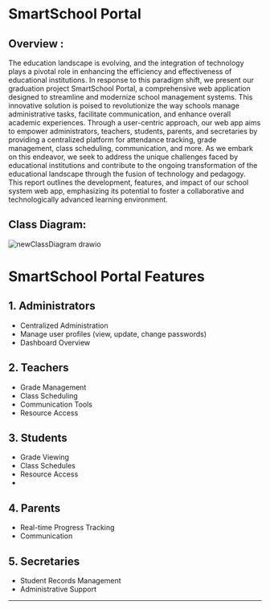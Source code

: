 # SmartSchool Portal
## Overview :
The education landscape is evolving, and the integration of technology plays a pivotal role in enhancing the efficiency and effectiveness of educational institutions. In response to this paradigm shift, we present our graduation project SmartSchool Portal, a comprehensive web application designed to streamline and modernize school management systems. This innovative solution is poised to revolutionize the way schools manage administrative tasks, facilitate communication, and enhance overall academic experiences. Through a user-centric approach, our web app aims to empower administrators, teachers, students, parents, and secretaries by providing a centralized platform for attendance tracking, grade management, class scheduling, communication, and more. As we embark on this endeavor, we seek to address the unique challenges faced by educational institutions and contribute to the ongoing transformation of the educational landscape through the fusion of technology and pedagogy. This report outlines the development, features, and impact of our school system web app, emphasizing its potential to foster a collaborative and technologically advanced learning environment.

 ## Class Diagram:
![newClassDiagram drawio](https://github.com/user-attachments/assets/2b91dabe-f1fb-4da4-b4fd-56c64053d710)



# SmartSchool Portal Features

## 1. Administrators
- Centralized Administration
- Manage user profiles (view, update, change passwords)
- Dashboard Overview

## 2. Teachers
- Grade Management
- Class Scheduling
- Communication Tools
- Resource Access

## 3. Students
- Grade Viewing
- Class Schedules
- Resource Access
- 
## 4. Parents
- Real-time Progress Tracking
- Communication

## 5. Secretaries
- Student Records Management
- Administrative Support


<hr>


